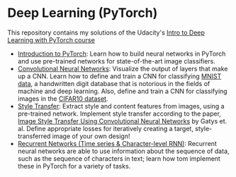 # Deep Learning (PyTorch)

This repository contains my solutions of the Udacity's [Intro to Deep Learning with PyTorch course](https://www.udacity.com/course/deep-learning-pytorch--ud188)

* [Introduction to PyTorch](https://github.com/jhairgallardo/Udacity_Intro_to_Pytorch/tree/master/Intro_to_pytorch): Learn how to build neural networks in PyTorch and use pre-trained networks for state-of-the-art image classifiers.
* [Convolutional Neural Networks](https://github.com/jhairgallardo/Udacity_Intro_to_Pytorch/tree/master/convolutional-neural-networks): Visualize the output of layers that make up a CNN. Learn how to define and train a CNN for classifying [MNIST data](https://en.wikipedia.org/wiki/MNIST_database), a handwritten digit database that is notorious in the fields of machine and deep learning. Also, define and train a CNN for classifying images in the [CIFAR10 dataset](https://www.cs.toronto.edu/~kriz/cifar.html).
* [Style Transfer](https://github.com/jhairgallardo/Udacity_Intro_to_Pytorch/tree/master/style-transfer): Extract style and content features from images, using a pre-trained network. Implement style transfer according to the paper, [Image Style Transfer Using Convolutional Neural Networks](https://www.cv-foundation.org/openaccess/content_cvpr_2016/papers/Gatys_Image_Style_Transfer_CVPR_2016_paper.pdf) by Gatys et. al. Define appropriate losses for iteratively creating a target, style-transferred image of your own design!
* [Recurrent Networks (Time series & Character-level RNN)](https://github.com/jhairgallardo/Udacity_Intro_to_Pytorch/tree/master/recurrent-neural-networks): Recurrent neural networks are able to use information about the sequence of data, such as the sequence of characters in text; learn how tom implement these in PyTorch for a variety of tasks.